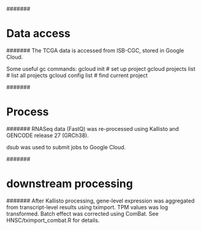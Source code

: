 #######
# Data access
#######
The TCGA data is accessed from ISB-CGC, stored in Google Cloud.

Some useful gc commands:
gcloud init # set up project
gcloud projects list # list all projects
gcloud config list # find current project

#######
# Process
#######
RNASeq data (FastQ) was re-processed using Kallisto and GENCODE release 27 (GRCh38).

dsub was used to submit jobs to Google Cloud.

#######
# downstream processing
#######
After Kallisto processing, gene-level expression was aggregated from transcript-level results using tximport. TPM values was log transformed. Batch effect was corrected using ComBat. See HNSC/tximport_combat.R for details.
